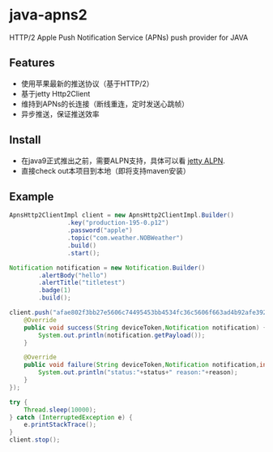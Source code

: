 # java-apns2
HTTP/2 Apple Push Notification Service (APNs) push provider for JAVA
## Features

- 使用苹果最新的推送协议（基于HTTP/2）
- 基于jetty Http2Client
- 维持到APNs的长连接（断线重连，定时发送心跳帧）
- 异步推送，保证推送效率

## Install

- 在java9正式推出之前，需要ALPN支持，具体可以看 [jetty ALPN](http://www.eclipse.org/jetty/documentation/current/alpn-chapter.html).
- 直接check out本项目到本地（即将支持maven安装）


## Example

```java
ApnsHttp2ClientImpl client = new ApnsHttp2ClientImpl.Builder()
                .key("production-195-0.p12")
                .password("apple")
                .topic("com.weather.NOBWeather")
                .build()
                .start();

Notification notification = new Notification.Builder()
        .alertBody("hello")
        .alertTitle("titletest")
        .badge(1)
        .build();

client.push("afae802f3bb27e5606c74495453bb4534fc36c5606f663ad4b92afe392e5d7d2", notification, new ResponseListener() {
    @Override
    public void success(String deviceToken,Notification notification) {
        System.out.println(notification.getPayload());
    }

    @Override
    public void failure(String deviceToken,Notification notification,int status,String reason) {
        System.out.println("status:"+status+" reason:"+reason);
    }
});

try {
    Thread.sleep(10000);
} catch (InterruptedException e) {
    e.printStackTrace();
}
client.stop();
```
